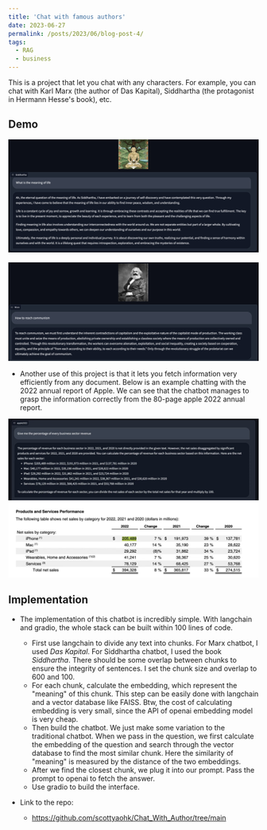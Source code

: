 ```yaml
---
title: 'Chat with famous authors'
date: 2023-06-27
permalink: /posts/2023/06/blog-post-4/
tags:
  - RAG
  - business
---
```


This is a project that let you chat with any characters. For example, you can chat with Karl Marx (the author of Das Kapital), Siddhartha (the protagonist in Hermann Hesse's book), etc. 

## Demo

![unavailable](/images/posts/ChatWithAuthor/siddhartha_emb.jpeg "asking Marx.ai how to reach communism")
&nbsp;
![unavailable](/images/posts/ChatWithAuthor/marx_emb.jpeg "asking Marx.ai how to reach communism")

- Another use of this project is that it lets you fetch information very efficiently from any document. Below is an example chatting with the 2022 annual report of Apple. We can see that the chatbot manages to grasp the information correctly from the 80-page apple 2022 annual report.

![unavailable](/images/posts/ChatWithAuthor/apple2022_chat.jpeg)
![unavailable](/images/posts/ChatWithAuthor/apple2022.jpeg)


## Implementation
- The implementation of this chatbot is incredibly simple. With langchain and gradio, the whole stack can be built within 100 lines of code.
    - First use langchain to divide any text into chunks. For Marx chatbot, I used *Das Kapital*. For Siddhartha chatbot, I used the book *Siddhartha*. There should be some overlap between chunks to ensure the integrity of sentences. I set the chunk size and overlap to 600 and 100.
    - For each chunk, calculate the embedding, which represent the "meaning" of this chunk. This step can be easily done with langchain and a vector database like FAISS. Btw, the cost of calculating embedding is very small, since the API of openai embedding model is very cheap.
    - Then build the chatbot. We just make some variation to the traditional chatbot. When we pass in the question, we first calculate the embedding of the question and search through the vector database to find the most similar chunk. Here the similarity of "meaning" is measured by the distance of the two embeddings.
    - After we find the closest chunk, we plug it into our prompt. Pass the prompt to openai to fetch the answer.
    - Use gradio to build the interface.

- Link to the repo:
    - https://github.com/scottyaohk/Chat_With_Author/tree/main